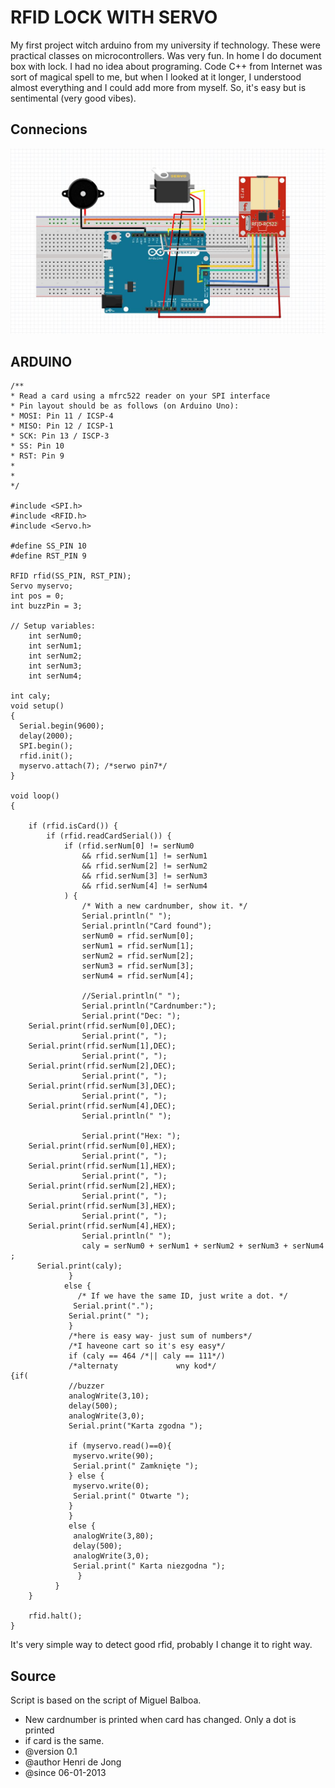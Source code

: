 # RFID LOCK WITH SERVO
My first project witch arduino from my university if technology.  These were practical classes on microcontrollers. Was very fun. In home I do document box with lock.
I had no idea about programing. Code C++ from Internet was sort of magical spell to me, but when I looked at it longer, I understood almost everything and I could add more from myself. So, it's easy but is sentimental (very good vibes).

## Connecions
<img src="RFID.JPG">

## ARDUINO
```
/**
* Read a card using a mfrc522 reader on your SPI interface
* Pin layout should be as follows (on Arduino Uno):
* MOSI: Pin 11 / ICSP-4
* MISO: Pin 12 / ICSP-1
* SCK: Pin 13 / ISCP-3
* SS: Pin 10
* RST: Pin 9
*
* 
*/

#include <SPI.h>
#include <RFID.h>
#include <Servo.h> 

#define SS_PIN 10
#define RST_PIN 9

RFID rfid(SS_PIN, RST_PIN); 
Servo myservo; 
int pos = 0;
int buzzPin = 3;

// Setup variables:
    int serNum0;
    int serNum1;
    int serNum2;
    int serNum3;
    int serNum4;

int caly;
void setup()
{ 
  Serial.begin(9600);
  delay(2000);
  SPI.begin(); 
  rfid.init();
  myservo.attach(7); /*serwo pin7*/
}

void loop()
{
    
    if (rfid.isCard()) {
        if (rfid.readCardSerial()) {
            if (rfid.serNum[0] != serNum0
                && rfid.serNum[1] != serNum1
                && rfid.serNum[2] != serNum2
                && rfid.serNum[3] != serNum3
                && rfid.serNum[4] != serNum4
            ) {
                /* With a new cardnumber, show it. */
                Serial.println(" ");
                Serial.println("Card found");
                serNum0 = rfid.serNum[0];
                serNum1 = rfid.serNum[1];
                serNum2 = rfid.serNum[2];
                serNum3 = rfid.serNum[3];
                serNum4 = rfid.serNum[4];
               
                //Serial.println(" ");
                Serial.println("Cardnumber:");
                Serial.print("Dec: ");
    Serial.print(rfid.serNum[0],DEC);
                Serial.print(", ");
    Serial.print(rfid.serNum[1],DEC);
                Serial.print(", ");
    Serial.print(rfid.serNum[2],DEC);
                Serial.print(", ");
    Serial.print(rfid.serNum[3],DEC);
                Serial.print(", ");
    Serial.print(rfid.serNum[4],DEC);
                Serial.println(" ");
                        
                Serial.print("Hex: ");
    Serial.print(rfid.serNum[0],HEX);
                Serial.print(", ");
    Serial.print(rfid.serNum[1],HEX);
                Serial.print(", ");
    Serial.print(rfid.serNum[2],HEX);
                Serial.print(", ");
    Serial.print(rfid.serNum[3],HEX);
                Serial.print(", ");
    Serial.print(rfid.serNum[4],HEX);
                Serial.println(" ");
                caly = serNum0 + serNum1 + serNum2 + serNum3 + serNum4   ;
      Serial.print(caly);          
             }
            else {
               /* If we have the same ID, just write a dot. */
              Serial.print(".");
             Serial.print(" ");
             }
             /*here is easy way- just sum of numbers*/
             /*I haveone cart so it's esy easy*/
             if (caly == 464 /*|| caly == 111*/)
             /*alternaty             wny kod*/
{if(
             //buzzer
             analogWrite(3,10);
             delay(500);
             analogWrite(3,0);
             Serial.print("Karta zgodna ");

             if (myservo.read()==0){
              myservo.write(90);
              Serial.print(" Zamknięte ");
             } else {
              myservo.write(0);
              Serial.print(" Otwarte ");
             }
             }
             else {
              analogWrite(3,80);
              delay(500);
              analogWrite(3,0);
              Serial.print(" Karta niezgodna ");
               }
          }
    }
    
    rfid.halt();
}
```
It's very simple way to detect good rfid, probably I change it to right way.

## Source

Script is based on the script of Miguel Balboa. 
* New cardnumber is printed when card has changed. Only a dot is printed
* if card is the same.
* @version 0.1
* @author Henri de Jong
* @since 06-01-2013
